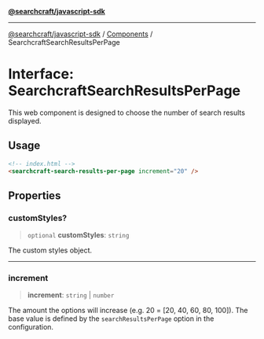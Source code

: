 [**@searchcraft/javascript-sdk**](/reference/sdk/js-vanilla/README.md)

***

[@searchcraft/javascript-sdk](/reference/sdk/js-vanilla/globals.md) / [Components](/reference/sdk/js-vanilla/namespaces/Components/README.md) / SearchcraftSearchResultsPerPage

# Interface: SearchcraftSearchResultsPerPage

This web component is designed to choose the number of search results displayed.
## Usage
```html
<!-- index.html -->
<searchcraft-search-results-per-page increment="20" />
```

## Properties

### customStyles?

> `optional` **customStyles**: `string`

The custom styles object.

***

### increment

> **increment**: `string` \| `number`

The amount the options will increase (e.g. 20 = [20, 40, 60, 80, 100]). The base value is defined by the `searchResultsPerPage` option in the configuration.

